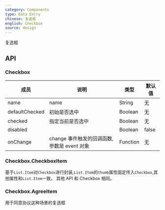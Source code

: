 ```yaml
---
category: Components
type: Data Entry
chinese: 复选框
english: Checkbox
source: design
---
```


复选框

## API

### Checkbox

| 成员             | 说明           | 类型           | 默认值       |
|---------------- |----------------|-------------|--------------
| name            |  name    | String |   无  |
| defaultChecked  |  初始是否选中  | Boolean   | 无  |
| checked         |   指定当前是否选中   | Boolean  | 无  |
| disabled        |         | Boolean |  false  |
| onChange        | change 事件触发的回调函数,参数是 event 对象 | Function |   无  |

### Checkbox.CheckboxItem

基于`List.Item`对`Checkbox`进行封装,`List.Item`的`thumb`属性固定传入`Checkbox`,其他属性和`List.Item`一致。
其他 API 和 Checkbox 相同。

### Checkbox.AgreeItem

用于同意协议这种场景的复选框

